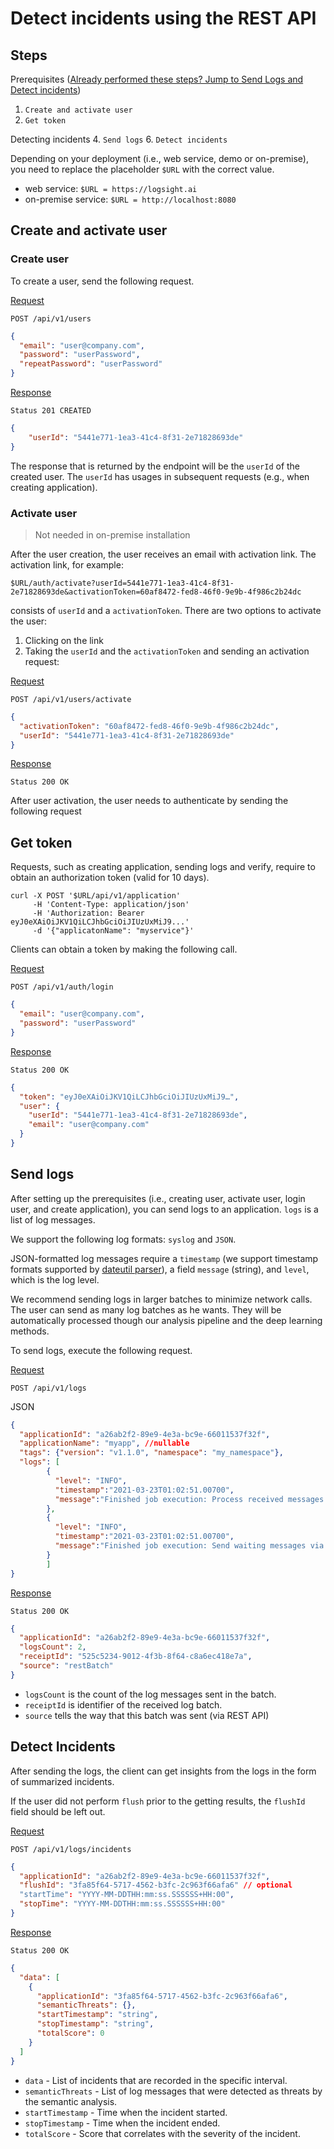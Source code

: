 # Detect incidents using the REST API


## Steps

Prerequisites ([Already performed these steps? Jump to Send Logs and Detect incidents](/detect_incidents/using_the_rest_api.md?id=send-logs))
1. `Create and activate user`
2. `Get token`

Detecting incidents
4. `Send logs`
6. `Detect incidents`

Depending on your deployment (i.e., web service, demo or on-premise), you need to replace the placeholder ```$URL``` 
with the correct value.

+ web service: ```$URL = https://logsight.ai``` 
+ on-premise service: ```$URL = http://localhost:8080```


## Create and activate user
### Create user

To create a user, send the following request.

[Request](https://logsight.ai/swagger-ui/index.html#/Users/createUserUsingPOST)

```
POST /api/v1/users
```

```json
{
  "email": "user@company.com",
  "password": "userPassword",
  "repeatPassword": "userPassword"
}
```

[Response](https://logsight.ai/swagger-ui/index.html#/Users/createUserUsingPOST)

```
Status 201 CREATED
```

```json
{
    "userId": "5441e771-1ea3-41c4-8f31-2e71828693de"
}
```
The response that is returned by the endpoint will be the `userId` of the created user. The `userId` has usages in subsequent requests (e.g., when creating application).


### Activate user 

> Not needed in on-premise installation

After the user creation, the user receives an email with activation link. The activation link, for example:

`$URL/auth/activate?userId=5441e771-1ea3-41c4-8f31-2e71828693de&activationToken=60af8472-fed8-46f0-9e9b-4f986c2b24dc`

consists of `userId` and a `activationToken`. There are two options to activate the user:
1. Clicking on the link
2. Taking the `userId` and the `activationToken` and sending an activation request:


[Request](https://logsight.ai/swagger-ui/index.html#/Users/activateUserUsingPOST)

```
POST /api/v1/users/activate
```

```json
{
  "activationToken": "60af8472-fed8-46f0-9e9b-4f986c2b24dc",
  "userId": "5441e771-1ea3-41c4-8f31-2e71828693de"
}
```

[Response](https://logsight.ai/swagger-ui/index.html#/Users/activateUserUsingPOST)

```
Status 200 OK
```

After user activation, the user needs to authenticate by sending the following request


## Get token

Requests, such as creating application, sending logs and verify, require to obtain an authorization token (valid for 10 days).

```
curl -X POST '$URL/api/v1/application'
     -H 'Content-Type: application/json'
     -H 'Authorization: Bearer eyJ0eXAiOiJKV1QiLCJhbGciOiJIUzUxMiJ9...'
     -d '{"applicatonName": "myservice"}'
```

Clients can obtain a token by making the following call. 

[Request](https://logsight.ai/swagger-ui/index.html#/Authentication/loginUsingPOST)

```
POST /api/v1/auth/login
```

```json
{
  "email": "user@company.com",
  "password": "userPassword"
}
```

[Response](https://logsight.ai/swagger-ui/index.html#/Authentication/loginUsingPOST)

```
Status 200 OK
```

```json
{
  "token": "eyJ0eXAiOiJKV1QiLCJhbGciOiJIUzUxMiJ9…",
  "user": {
    "userId": "5441e771-1ea3-41c4-8f31-2e71828693de",
    "email": "user@company.com"
  }
}
```

## Send logs

After setting up the prerequisites (i.e., creating user, activate user, login user, and create application), you can send logs to an application.
`logs` is a list of log messages.

We support the following log formats: `syslog` and `JSON`. 

JSON-formatted log messages require a `timestamp` (we support timestamp formats supported by [dateutil parser](https://dateutil.readthedocs.io/en/stable/parser.html)), a field `message` (string), and `level`, which is the log level.

We recommend sending logs in larger batches to minimize network calls. The user can send as many log batches as he wants. They will be automatically processed though our analysis pipeline and the deep learning methods.

To send logs, execute the following request.

[Request](https://logsight.ai/swagger-ui/index.html#/Logs/sendLogListUsingPOST)
```
POST /api/v1/logs
```
JSON
```json
{
  "applicationId": "a26ab2f2-89e9-4e3a-bc9e-66011537f32f",
  "applicationName": "myapp", //nullable
  "tags": {"version": "v1.1.0", "namespace": "my_namespace"},
  "logs": [
        {
          "level": "INFO",
          "timestamp":"2021-03-23T01:02:51.00700",
          "message":"Finished job execution: Process received messages via MessagingSubsystems for: OpenText; Duration: 0:00:00.006"
        },
        {
          "level": "INFO",
          "timestamp":"2021-03-23T01:02:51.00700",
          "message":"Finished job execution: Send waiting messages via MessagingSubsystems; Duration: 0:00:00.005"
        }
        ]
}
```


[Response](https://logsight.ai/swagger-ui/index.html#/Logs/sendLogListUsingPOST)
```
Status 200 OK
```
```json
{
  "applicationId": "a26ab2f2-89e9-4e3a-bc9e-66011537f32f",
  "logsCount": 2,
  "receiptId": "525c5234-9012-4f3b-8f64-c8a6ec418e7a",
  "source": "restBatch"
}
```

+ `logsCount` is the count of the log messages sent in the batch.
+ `receiptId` is identifier of the received log batch.
+ `source` tells the way that this batch was sent (via REST API)


## Detect Incidents

After sending the logs, the client can get insights from the logs in the form of summarized incidents. 

If the user did not perform `flush` prior to the getting results, the `flushId` field should be left out.

[Request](https://logsight.ai/swagger-ui/index.html#/Incidents/getIncidentResultUsingPOST)
```
POST /api/v1/logs/incidents
```
```json
{
  "applicationId": "a26ab2f2-89e9-4e3a-bc9e-66011537f32f",
  "flushId": "3fa85f64-5717-4562-b3fc-2c963f66afa6" // optional
  "startTime": "YYYY-MM-DDTHH:mm:ss.SSSSSS+HH:00",
  "stopTime": "YYYY-MM-DDTHH:mm:ss.SSSSSS+HH:00"
}
```

[Response](https://logsight.ai/swagger-ui/index.html#/Incidents/getIncidentResultUsingPOST)
```
Status 200 OK
```
```json
{
  "data": [
    {
      "applicationId": "3fa85f64-5717-4562-b3fc-2c963f66afa6",
      "semanticThreats": {},
      "startTimestamp": "string",
      "stopTimestamp": "string",
      "totalScore": 0
    }
  ]
}
```

+ `data` - List of incidents that are recorded in the specific interval.
+ `semanticThreats` -  List of log messages that were detected as threats by the semantic analysis. 
+ `startTimestamp` - Time when the incident started.
+ `stopTimestamp` - Time when the incident ended.
+ `totalScore` - Score that correlates with the severity of the incident.











 